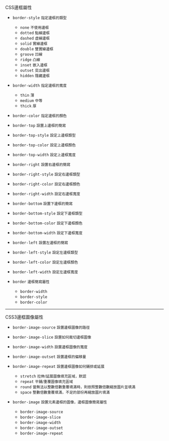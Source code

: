CSS邊框屬性
- `border-style` <small>指定邊框的類型</small>	
	
	- `none` <small>不使用邊框</small>
	- `dotted` <small>點線邊框</small>
	- `dashed` <small>虛線邊框</small>
	- `solid` <small>實線邊框</small>
	- `double` <small>雙實線邊框</small>
	- `groove` <small>凹線</small>
	- `ridge` <small>凸線</small>
	- `inset` <small>嵌入邊框</small>
	- `outset` <small>突出邊框</small>
	- `hidden` <small>隱藏邊框</small>

- `border-width` <small>指定邊框的寬度</small>	
	
	- `thin` <small>薄</small>
	- `medium` <small>中等</small>
	- `thick` <small>厚</small>

- `border-color` <small>指定邊框的顏色</small>
- `border-top` <small>設置上邊框的簡寫</small>
- `border-top-style` <small>設定上邊框類型</small>
- `border-top-color` <small>設定上邊框顏色</small>
- `border-top-width` <small>設定上邊框寬度</small> 
- `border-right` <small>設置右邊框的簡寫</small>
- `border-right-style` <small>設定右邊框類型</small>
- `border-right-color` <small>設定右邊框顏色</small>
- `border-right-width` <small>設定右邊框寬度</small> 
- `border-bottom` <small>設置下邊框的簡寫</small>
- `border-bottom-style` <small>設定下邊框類型</small>
- `border-bottom-color` <small>設定下邊框顏色</small>
- `border-bottom-width` <small>設定下邊框寬度</small> 
- `border-left` <small>設置左邊框的簡寫</small>
- `border-left-style` <small>設定左邊框類型</small>
- `border-left-color` <small>設定左邊框顏色</small>
- `border-left-width` <small>設定左邊框寬度</small> 
- `border` <small>邊框簡寫屬性</small>	
	
	- `border-width`
	- `border-style`
	- `border-color`
	
---

CSS3邊框圖像屬性
- `border-image-source` <small>設置邊框圖像的路徑</small>
- `border-image-slice` <small>設置如何裁切邊框圖像</small>
- `border-image-width` <small>設置邊框圖像的寬度</small>
- `border-image-outset` <small>設置邊框的偏移量</small>
- `border-image-repeat` <small>設置邊框圖像如何鋪排或延展</small>	
	
	- `stretch` <small>拉伸/延展圖像填充區域，默認</small>
	- `repeat` <small>平鋪/重覆圖像填充區域</small>
	- `round` <small>當無法以整數倍數重覆填滿時，則依照整數倍數縮放圖片並填滿</small>
	- `space` <small>整數倍數重覆填滿，不足的部份再縮放圖片填滿</small>

- `border-image` <small>設置元素邊框的圖像，邊框圖像簡寫屬性</small>	
	
	- `border-image-source`
	- `border-image-slice`
	- `border-image-width`
	- `border-image-outset`
	- `border-image-repeat`